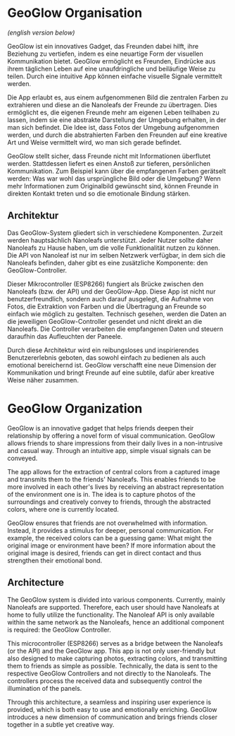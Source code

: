 # GeoGlow Organisation
*(english version below)*

GeoGlow ist ein innovatives Gadget, das Freunden dabei hilft, ihre Beziehung zu vertiefen, indem es eine neuartige Form der visuellen Kommunikation bietet. GeoGlow ermöglicht es Freunden, Eindrücke aus ihrem täglichen Leben auf eine unaufdringliche und beiläufige Weise zu teilen. Durch eine intuitive App können einfache visuelle Signale vermittelt werden.

Die App erlaubt es, aus einem aufgenommenen Bild die zentralen Farben zu extrahieren und diese an die Nanoleafs der Freunde zu übertragen. Dies ermöglicht es, die eigenen Freunde mehr am eigenen Leben teilhaben zu lassen, indem sie eine abstrakte Darstellung der Umgebung erhalten, in der man sich befindet. Die Idee ist, dass Fotos der Umgebung aufgenommen werden, und durch die abstrahierten Farben den Freunden auf eine kreative Art und Weise vermittelt wird, wo man sich gerade befindet.

GeoGlow stellt sicher, dass Freunde nicht mit Informationen überflutet werden. Stattdessen liefert es einen Anstoß zur tieferen, persönlichen Kommunikation. Zum Beispiel kann über die empfangenen Farben gerätselt werden: Was war wohl das ursprüngliche Bild oder die Umgebung? Wenn mehr Informationen zum Originalbild gewünscht sind, können Freunde in direkten Kontakt treten und so die emotionale Bindung stärken.

## Architektur

Das GeoGlow-System gliedert sich in verschiedene Komponenten. Zurzeit werden hauptsächlich Nanoleafs unterstützt. Jeder Nutzer sollte daher Nanoleafs zu Hause haben, um die volle Funktionalität nutzen zu können. Die API von Nanoleaf ist nur im selben Netzwerk verfügbar, in dem sich die Nanoleafs befinden, daher gibt es eine zusätzliche Komponente: den GeoGlow-Controller.

Dieser Mikrocontroller (ESP8266) fungiert als Brücke zwischen den Nanoleafs (bzw. der API) und der GeoGlow-App. Diese App ist nicht nur benutzerfreundlich, sondern auch darauf ausgelegt, die Aufnahme von Fotos, die Extraktion von Farben und die Übertragung an Freunde so einfach wie möglich zu gestalten. Technisch gesehen, werden die Daten an die jeweiligen GeoGlow-Controller gesendet und nicht direkt an die Nanoleafs. Die Controller verarbeiten die empfangenen Daten und steuern daraufhin das Aufleuchten der Paneele.

Durch diese Architektur wird ein reibungsloses und inspirierendes Benutzererlebnis geboten, das sowohl einfach zu bedienen als auch emotional bereichernd ist. GeoGlow verschafft eine neue Dimension der Kommunikation und bringt Freunde auf eine subtile, dafür aber kreative Weise näher zusammen.

# GeoGlow Organization

GeoGlow is an innovative gadget that helps friends deepen their relationship by offering a novel form of visual communication. GeoGlow allows friends to share impressions from their daily lives in a non-intrusive and casual way. Through an intuitive app, simple visual signals can be conveyed.

The app allows for the extraction of central colors from a captured image and transmits them to the friends' Nanoleafs. This enables friends to be more involved in each other's lives by receiving an abstract representation of the environment one is in. The idea is to capture photos of the surroundings and creatively convey to friends, through the abstracted colors, where one is currently located.

GeoGlow ensures that friends are not overwhelmed with information. Instead, it provides a stimulus for deeper, personal communication. For example, the received colors can be a guessing game: What might the original image or environment have been? If more information about the original image is desired, friends can get in direct contact and thus strengthen their emotional bond.

## Architecture

The GeoGlow system is divided into various components. Currently, mainly Nanoleafs are supported. Therefore, each user should have Nanoleafs at home to fully utilize the functionality. The Nanoleaf API is only available within the same network as the Nanoleafs, hence an additional component is required: the GeoGlow Controller.

This microcontroller (ESP8266) serves as a bridge between the Nanoleafs (or the API) and the GeoGlow app. This app is not only user-friendly but also designed to make capturing photos, extracting colors, and transmitting them to friends as simple as possible. Technically, the data is sent to the respective GeoGlow Controllers and not directly to the Nanoleafs. The controllers process the received data and subsequently control the illumination of the panels.

Through this architecture, a seamless and inspiring user experience is provided, which is both easy to use and emotionally enriching. GeoGlow introduces a new dimension of communication and brings friends closer together in a subtle yet creative way.
